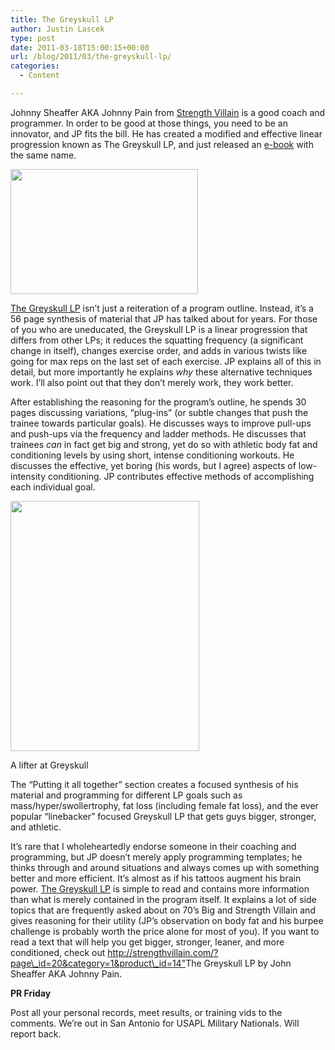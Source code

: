 ```yaml
---
title: The Greyskull LP
author: Justin Lascek
type: post
date: 2011-03-18T15:00:15+00:00
url: /blog/2011/03/the-greyskull-lp/
categories:
  - Content

---
```

Johnny Sheaffer AKA Johnny Pain from [Strength Villain][1] is a good coach and programmer. In order to be good at those things, you need to be an innovator, and JP fits the bill. He has created a modified and effective linear progression known as The Greyskull LP, and just released an [e-book][2] with the same name.
  

  
[<img data-attachment-id="3782" data-permalink="/blog/2011/03/the-greyskull-lp/gslpebookcoverstore/" data-orig-file="/2011/03/gslpebookcoverstore.jpg" data-orig-size="300,200" data-comments-opened="1" data-image-meta="{&quot;aperture&quot;:&quot;3.2&quot;,&quot;credit&quot;:&quot;&quot;,&quot;camera&quot;:&quot;Canon PowerShot SD780 IS&quot;,&quot;caption&quot;:&quot;&quot;,&quot;created_timestamp&quot;:&quot;1299859323&quot;,&quot;copyright&quot;:&quot;&quot;,&quot;focal_length&quot;:&quot;5.9&quot;,&quot;iso&quot;:&quot;400&quot;,&quot;shutter_speed&quot;:&quot;0.016666666666667&quot;,&quot;title&quot;:&quot;&quot;}" data-image-title="gslpebookcoverstore" data-image-description="" data-medium-file="/2011/03/gslpebookcoverstore.jpg" data-large-file="/2011/03/gslpebookcoverstore.jpg" src="/2011/03/gslpebookcoverstore.jpg" alt="" title="gslpebookcoverstore" width="300" height="200" class="aligncenter size-full wp-image-3782" />][2]
  

  
[The Greyskull LP][2] isn&#8217;t just a reiteration of a program outline. Instead, it&#8217;s a 56 page synthesis of material that JP has talked about for years. For those of you who are uneducated, the Greyskull LP is a linear progression that differs from other LPs; it reduces the squatting frequency (a significant change in itself), changes exercise order, and adds in various twists like going for max reps on the last set of each exercise. JP explains all of this in detail, but more importantly he explains _why_ these alternative techniques work. I&#8217;ll also point out that they don&#8217;t merely work, they work better.
  

  
After establishing the reasoning for the program&#8217;s outline, he spends 30 pages discussing variations, &#8220;plug-ins&#8221; (or subtle changes that push the trainee towards particular goals). He discusses ways to improve pull-ups and push-ups via the frequency and ladder methods. He discusses that trainees _can_ in fact get big and strong, yet do so with athletic body fat and conditioning levels by using short, intense conditioning workouts. He discusses the effective, yet boring (his words, but I agree) aspects of low-intensity conditioning. JP contributes effective methods of accomplishing each individual goal.
  

  


<div id="attachment_3780" style="width: 312px" class="wp-caption aligncenter">
  <a href="/2011/03/Capture.jpg"><img aria-describedby="caption-attachment-3780" data-attachment-id="3780" data-permalink="/blog/2011/03/the-greyskull-lp/capture-2/" data-orig-file="/2011/03/Capture.jpg" data-orig-size="428,566" data-comments-opened="1" data-image-meta="{&quot;aperture&quot;:&quot;0&quot;,&quot;credit&quot;:&quot;Justin&quot;,&quot;camera&quot;:&quot;&quot;,&quot;caption&quot;:&quot;&quot;,&quot;created_timestamp&quot;:&quot;1300442472&quot;,&quot;copyright&quot;:&quot;&quot;,&quot;focal_length&quot;:&quot;0&quot;,&quot;iso&quot;:&quot;0&quot;,&quot;shutter_speed&quot;:&quot;0&quot;,&quot;title&quot;:&quot;&quot;}" data-image-title="Capture" data-image-description="" data-medium-file="/2011/03/Capture-302x400.jpg" data-large-file="/2011/03/Capture.jpg" src="/2011/03/Capture-302x400.jpg" alt="" title="Capture" width="302" height="400" class="size-medium wp-image-3780" srcset="/2011/03/Capture-302x400.jpg 302w, /2011/03/Capture.jpg 428w" sizes="(max-width: 302px) 100vw, 302px" /></a>
  
  <p id="caption-attachment-3780" class="wp-caption-text">
    A lifter at Greyskull
  </p>
</div>

The &#8220;Putting it all together&#8221; section creates a focused synthesis of his material and programming for different LP goals such as mass/hyper/swollertrophy, fat loss (including female fat loss), and the ever popular &#8220;linebacker&#8221; focused Greyskull LP that gets guys bigger, stronger, and athletic.
  

  
It&#8217;s rare that I wholeheartedly endorse someone in their coaching and programming, but JP doesn&#8217;t merely apply programming templates; he thinks through and around situations and always comes up with something better and more efficient. It&#8217;s almost as if his tattoos augment his brain power. [The Greyskull LP][2] is simple to read and contains more information than what is merely contained in the program itself. It explains a lot of side topics that are frequently asked about on 70&#8217;s Big and Strength Villain and gives reasoning for their utility (JP&#8217;s observation on body fat and his burpee challenge is probably worth the price alone for most of you). If you want to read a text that will help you get bigger, stronger, leaner, and more conditioned, check out <http://strengthvillain.com/?page\_id=20&category=1&product\_id=14">The Greyskull LP</a> by John Sheaffer AKA Johnny Pain.
  

  
**PR Friday**
  
Post all your personal records, meet results, or training vids to the comments. We&#8217;re out in San Antonio for USAPL Military Nationals. Will report back.

 [1]: http://strengthvillain.com
 [2]: http://strengthvillain.com/?page_id=20&category=1&product_id=14
